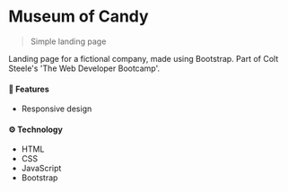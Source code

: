 # Museum of Candy
> Simple landing page

Landing page for a fictional company, made using Bootstrap. Part of Colt Steele's 'The Web Developer Bootcamp'.

#### 🚀 Features
- Responsive design


#### ⚙️ Technology
- HTML
- CSS
- JavaScript
- Bootstrap
